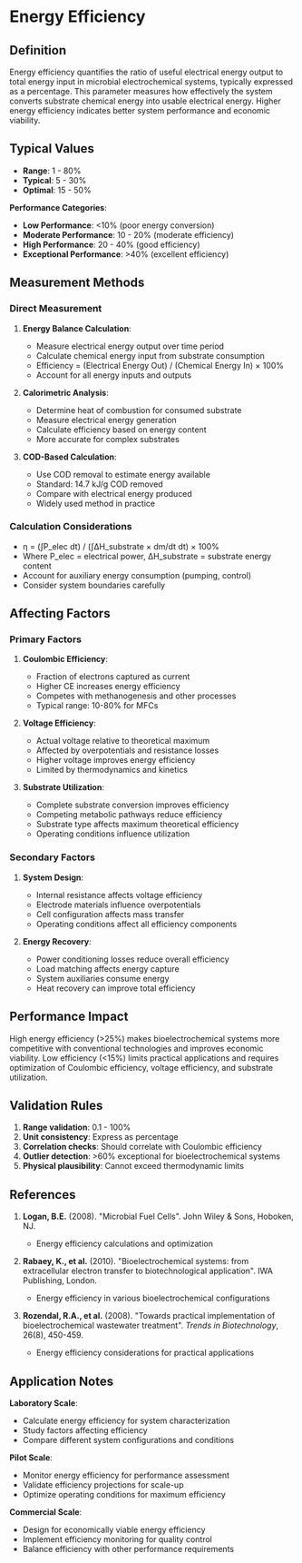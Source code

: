 <!--
Parameter ID: energy_efficiency
Category: performance
Generated: 2025-01-16T12:42:00.000Z
-->

# Energy Efficiency

## Definition

Energy efficiency quantifies the ratio of useful electrical energy output to
total energy input in microbial electrochemical systems, typically expressed as
a percentage. This parameter measures how effectively the system converts
substrate chemical energy into usable electrical energy. Higher energy
efficiency indicates better system performance and economic viability.

## Typical Values

- **Range**: 1 - 80%
- **Typical**: 5 - 30%
- **Optimal**: 15 - 50%

**Performance Categories**:

- **Low Performance**: <10% (poor energy conversion)
- **Moderate Performance**: 10 - 20% (moderate efficiency)
- **High Performance**: 20 - 40% (good efficiency)
- **Exceptional Performance**: >40% (excellent efficiency)

## Measurement Methods

### Direct Measurement

1. **Energy Balance Calculation**:
   - Measure electrical energy output over time period
   - Calculate chemical energy input from substrate consumption
   - Efficiency = (Electrical Energy Out) / (Chemical Energy In) × 100%
   - Account for all energy inputs and outputs

2. **Calorimetric Analysis**:
   - Determine heat of combustion for consumed substrate
   - Measure electrical energy generation
   - Calculate efficiency based on energy content
   - More accurate for complex substrates

3. **COD-Based Calculation**:
   - Use COD removal to estimate energy available
   - Standard: 14.7 kJ/g COD removed
   - Compare with electrical energy produced
   - Widely used method in practice

### Calculation Considerations

- η = (∫P_elec dt) / (∫ΔH_substrate × dm/dt dt) × 100%
- Where P_elec = electrical power, ΔH_substrate = substrate energy content
- Account for auxiliary energy consumption (pumping, control)
- Consider system boundaries carefully

## Affecting Factors

### Primary Factors

1. **Coulombic Efficiency**:
   - Fraction of electrons captured as current
   - Higher CE increases energy efficiency
   - Competes with methanogenesis and other processes
   - Typical range: 10-80% for MFCs

2. **Voltage Efficiency**:
   - Actual voltage relative to theoretical maximum
   - Affected by overpotentials and resistance losses
   - Higher voltage improves energy efficiency
   - Limited by thermodynamics and kinetics

3. **Substrate Utilization**:
   - Complete substrate conversion improves efficiency
   - Competing metabolic pathways reduce efficiency
   - Substrate type affects maximum theoretical efficiency
   - Operating conditions influence utilization

### Secondary Factors

1. **System Design**:
   - Internal resistance affects voltage efficiency
   - Electrode materials influence overpotentials
   - Cell configuration affects mass transfer
   - Operating conditions affect all efficiency components

2. **Energy Recovery**:
   - Power conditioning losses reduce overall efficiency
   - Load matching affects energy capture
   - System auxiliaries consume energy
   - Heat recovery can improve total efficiency

## Performance Impact

High energy efficiency (>25%) makes bioelectrochemical systems more competitive
with conventional technologies and improves economic viability. Low efficiency
(<15%) limits practical applications and requires optimization of Coulombic
efficiency, voltage efficiency, and substrate utilization.

## Validation Rules

1. **Range validation**: 0.1 - 100%
2. **Unit consistency**: Express as percentage
3. **Correlation checks**: Should correlate with Coulombic efficiency
4. **Outlier detection**: >60% exceptional for bioelectrochemical systems
5. **Physical plausibility**: Cannot exceed thermodynamic limits

## References

1. **Logan, B.E.** (2008). "Microbial Fuel Cells". John Wiley & Sons, Hoboken,
   NJ.
   - Energy efficiency calculations and optimization

2. **Rabaey, K., et al.** (2010). "Bioelectrochemical systems: from
   extracellular electron transfer to biotechnological application". IWA
   Publishing, London.
   - Energy efficiency in various bioelectrochemical configurations

3. **Rozendal, R.A., et al.** (2008). "Towards practical implementation of
   bioelectrochemical wastewater treatment". _Trends in Biotechnology_, 26(8),
   450-459.
   - Energy efficiency considerations for practical applications

## Application Notes

**Laboratory Scale**:

- Calculate energy efficiency for system characterization
- Study factors affecting efficiency
- Compare different system configurations and conditions

**Pilot Scale**:

- Monitor energy efficiency for performance assessment
- Validate efficiency projections for scale-up
- Optimize operating conditions for maximum efficiency

**Commercial Scale**:

- Design for economically viable energy efficiency
- Implement efficiency monitoring for quality control
- Balance efficiency with other performance requirements
